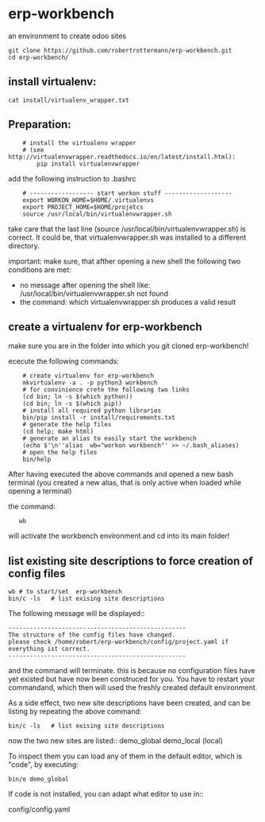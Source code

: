 # erp-workbench
an environment to create odoo sites
```
git clone https://github.com/robertrottermann/erp-workbench.git
cd erp-workbench/
```

install virtualenv:
-------------------

`cat install/virtualenv_wrapper.txt`

Preparation:
------------
```
    # install the virtualenv wrapper 
    # (see http://virtualenvwrapper.readthedocs.io/en/latest/install.html):
        pip install virtualenvwrapper
```

add the following instruction to .bashrc
```
    # ------------------ start workon stuff -------------------
    export WORKON_HOME=$HOME/.virtualenvs
    export PROJECT_HOME=$HOME/projetcs
    source /usr/local/bin/virtualenvwrapper.sh
```
take care that the last line (source /usr/local/bin/virtualenvwrapper.sh) is correct.
It could be, that virtualenvwrapper.sh was installed to a different directory.

important:
make sure, that afther opening a new shell the following two conditions are met:
- no message after opening the shell like:
    /usr/local/bin/virtualenvwrapper.sh not found
- the command:
    which virtualenvwrapper.sh
    produces a valid result


create a virtualenv for erp-workbench
-------------------------------------
make sure you are in the folder into which you git cloned erp-workbench!

ececute the following commands:
```
    # create virtualenv for erp-workbench
    mkvirtualenv -a . -p python3 workbench
    # for convinience crete the following two links
    (cd bin; ln -s $(which python))
    (cd bin; ln -s $(which pip))
    # install all required python libraries
    bin/pip install -r install/requirements.txt
    # generate the help files
    (cd help; make html)
    # generate an alias to easily start the workbench
    (echo $'\n''alias  wb="workon workbench"' >> ~/.bash_aliases)
    # open the help files
    bin/help
```
After having executed the above commands and opened a new bash terminal
(you created a new alias, that is only active when loaded while opening a terminal)

the command:

`   wb`

will activate the workbench environment and cd into its main folder!

list existing site descriptions to force creation of config files
-----------------------------------------------------------------
```
wb # to start/set  erp-workbench
bin/c -ls   # list exising site descriptions
```
The following message will be displayed::

    --------------------------------------------------
    The structure of the config files have changed.
    please check /home/robert/erp-workbench/config/project.yaml if everything ist correct.
    --------------------------------------------------
and the command will terminate.
this is because no configuration files have yet existed but have
now been construced for you.
You have to restart your commandand, which then  will used the freshly created default environment.

As a side effect, two new site descriptions have been created, and can be listing 
by repeating the above command:
```
bin/c -ls   # list exising site descriptions
```
now the two new sites are listed::
    demo_global
    demo_local (local)

To inspect them you can load any of them in the default editor, which is "code", by executing:
```
bin/e demo_global
```

If code is not installed, you can adapt what editor to use in::

config/config.yaml
